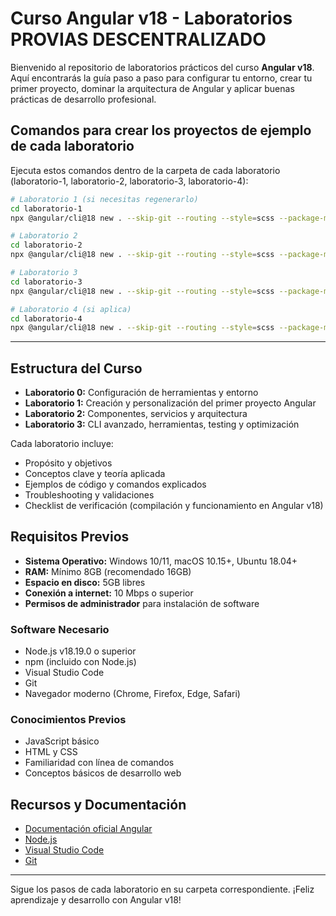 # Curso Angular v18 - Laboratorios PROVIAS DESCENTRALIZADO

Bienvenido al repositorio de laboratorios prácticos del curso **Angular v18**. Aquí encontrarás la guía paso a paso para configurar tu entorno, crear tu primer proyecto, dominar la arquitectura de Angular y aplicar buenas prácticas de desarrollo profesional.

## Comandos para crear los proyectos de ejemplo de cada laboratorio

Ejecuta estos comandos dentro de la carpeta de cada laboratorio (laboratorio-1, laboratorio-2, laboratorio-3, laboratorio-4):

```bash
# Laboratorio 1 (si necesitas regenerarlo)
cd laboratorio-1
npx @angular/cli@18 new . --skip-git --routing --style=scss --package-manager=npm

# Laboratorio 2
cd laboratorio-2
npx @angular/cli@18 new . --skip-git --routing --style=scss --package-manager=npm

# Laboratorio 3
cd laboratorio-3
npx @angular/cli@18 new . --skip-git --routing --style=scss --package-manager=npm

# Laboratorio 4 (si aplica)
cd laboratorio-4
npx @angular/cli@18 new . --skip-git --routing --style=scss --package-manager=npm
```

---

## Estructura del Curso

- **Laboratorio 0:** Configuración de herramientas y entorno
- **Laboratorio 1:** Creación y personalización del primer proyecto Angular
- **Laboratorio 2:** Componentes, servicios y arquitectura
- **Laboratorio 3:** CLI avanzado, herramientas, testing y optimización

Cada laboratorio incluye:
- Propósito y objetivos
- Conceptos clave y teoría aplicada
- Ejemplos de código y comandos explicados
- Troubleshooting y validaciones
- Checklist de verificación (compilación y funcionamiento en Angular v18)

## Requisitos Previos

- **Sistema Operativo:** Windows 10/11, macOS 10.15+, Ubuntu 18.04+
- **RAM:** Mínimo 8GB (recomendado 16GB)
- **Espacio en disco:** 5GB libres
- **Conexión a internet:** 10 Mbps o superior
- **Permisos de administrador** para instalación de software

### Software Necesario
- Node.js v18.19.0 o superior
- npm (incluido con Node.js)
- Visual Studio Code
- Git
- Navegador moderno (Chrome, Firefox, Edge, Safari)

### Conocimientos Previos
- JavaScript básico
- HTML y CSS
- Familiaridad con línea de comandos
- Conceptos básicos de desarrollo web

## Recursos y Documentación
- [Documentación oficial Angular](https://angular.dev/)
- [Node.js](https://nodejs.org/)
- [Visual Studio Code](https://code.visualstudio.com/)
- [Git](https://git-scm.com/)

---

Sigue los pasos de cada laboratorio en su carpeta correspondiente. ¡Feliz aprendizaje y desarrollo con Angular v18! 